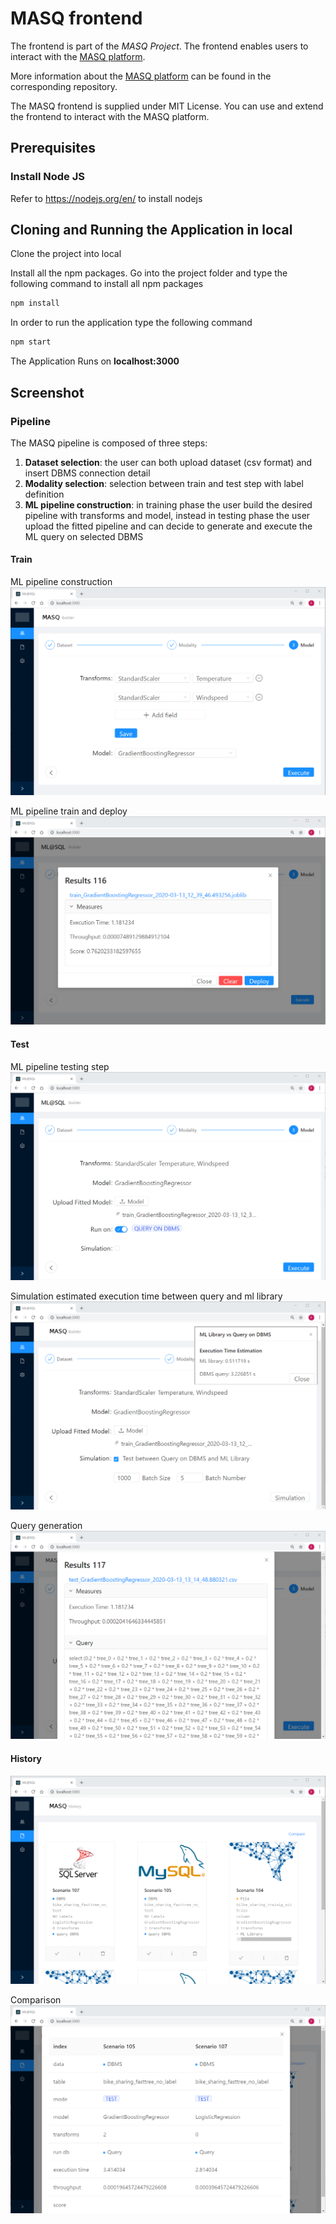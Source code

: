 # MASQ frontend
The frontend is part of the _MASQ Project_. The frontend enables users to interact with the [MASQ platform](https://github.com/FrancescoDelBuono/MASQ).

More information about the [MASQ platform](https://github.com/FrancescoDelBuono/MASQ) can be found in the corresponding repository.

The MASQ frontend is supplied under MIT License. You can use and extend the frontend to interact with the MASQ platform.

## Prerequisites

### Install Node JS
Refer to https://nodejs.org/en/ to install nodejs

## Cloning and Running the Application in local

Clone the project into local

Install all the npm packages. Go into the project folder and type the following command to install all npm packages

```bash
npm install
```

In order to run the application type the following command

```bash
npm start
```

The Application Runs on **localhost:3000**


## Screenshot


### Pipeline

The MASQ pipeline is composed of three steps:

1. **Dataset selection**: the user can both upload dataset (csv format) and insert DBMS connection detail
2. **Modality selection**: selection between train and test step with label definition
3. **ML pipeline construction**: in training phase the user build the desired pipeline with transforms and model, 
instead in testing phase the user upload the fitted pipeline and can decide to generate and execute the ML query on selected DBMS

#### Train

ML pipeline construction
![pipeline_train_model](image/pipeline_train_model.png)


ML pipeline train and deploy
![pipeline_train_deploy](image/pipeline_train_deploy.png)


#### Test

ML pipeline testing step
![pipeline_test_query](image/pipeline_test_query.png)


Simulation estimated execution time between query and ml library 
![pipeline_test_simulation](image/pipeline_test_simulation.png)


Query generation 
![pipeline_train_deploy](image/pipeline_test_results.png)


#### History

![history_all](image/history_all.png)


Comparison 
![history_compare](image/history_compare.png)


